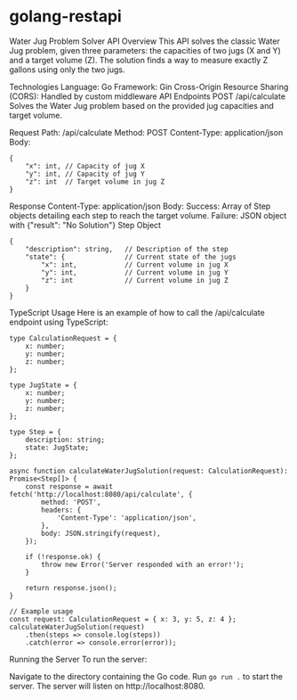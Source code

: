 # golang-restapi
 
Water Jug Problem Solver API
Overview
This API solves the classic Water Jug problem, given three parameters: the capacities of two jugs (X and Y) and a target volume (Z). The solution finds a way to measure exactly Z gallons using only the two jugs.

Technologies
Language: Go
Framework: Gin
Cross-Origin Resource Sharing (CORS): Handled by custom middleware
API Endpoints
POST /api/calculate
Solves the Water Jug problem based on the provided jug capacities and target volume.

Request
Path: /api/calculate
Method: POST
Content-Type: application/json
Body:
```
{
    "x": int, // Capacity of jug X
    "y": int, // Capacity of jug Y
    "z": int  // Target volume in jug Z
}

```

Response
Content-Type: application/json
Body:
Success: Array of Step objects detailing each step to reach the target volume.
Failure: JSON object with {"result": "No Solution"}
Step Object

```
{
    "description": string,   // Description of the step
    "state": {               // Current state of the jugs
        "x": int,            // Current volume in jug X
        "y": int,            // Current volume in jug Y
        "z": int             // Current volume in jug Z
    }
}

```

TypeScript Usage
Here is an example of how to call the /api/calculate endpoint using TypeScript:

```
type CalculationRequest = {
    x: number;
    y: number;
    z: number;
};

type JugState = {
    x: number;
    y: number;
    z: number;
};

type Step = {
    description: string;
    state: JugState;
};

async function calculateWaterJugSolution(request: CalculationRequest): Promise<Step[]> {
    const response = await fetch('http://localhost:8080/api/calculate', {
        method: 'POST',
        headers: {
            'Content-Type': 'application/json',
        },
        body: JSON.stringify(request),
    });

    if (!response.ok) {
        throw new Error('Server responded with an error!');
    }

    return response.json();
}

// Example usage
const request: CalculationRequest = { x: 3, y: 5, z: 4 };
calculateWaterJugSolution(request)
    .then(steps => console.log(steps))
    .catch(error => console.error(error));

```

Running the Server
To run the server:

Navigate to the directory containing the Go code.
Run `go run .` to start the server.
The server will listen on http://localhost:8080.
